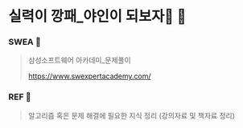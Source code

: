 # 실력이 깡패_야인이 되보자:muscle: :facepunch:



### SWEA :beginner:

> 삼성소프트웨어 아카데미_문제풀이
>
> <https://www.swexpertacademy.com/>

### REF :ticket:

> 알고리즘 혹은 문제 해결에 필요한 지식 정리 (강의자료 및 책자료 정리)